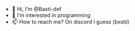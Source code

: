 - 👋 Hi, I’m @Basti-def
- 👀 I’m interested in programming
- 📫 How to reach me? On discord I guess (bxstii)

<!---
Basti-def/Basti-def is a ✨ special ✨ repository because its `README.md` (this file) appears on your GitHub profile.
You can click the Preview link to take a look at your changes.
--->
